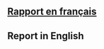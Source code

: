 ## [Rapport en français](https://github.com/gregoiremassot/TPs-Hadoop/blob/master/Reports/Fran%C3%A7ais/Rapport_Hadoop_PageRank_Francais.pdf)
## Report in English